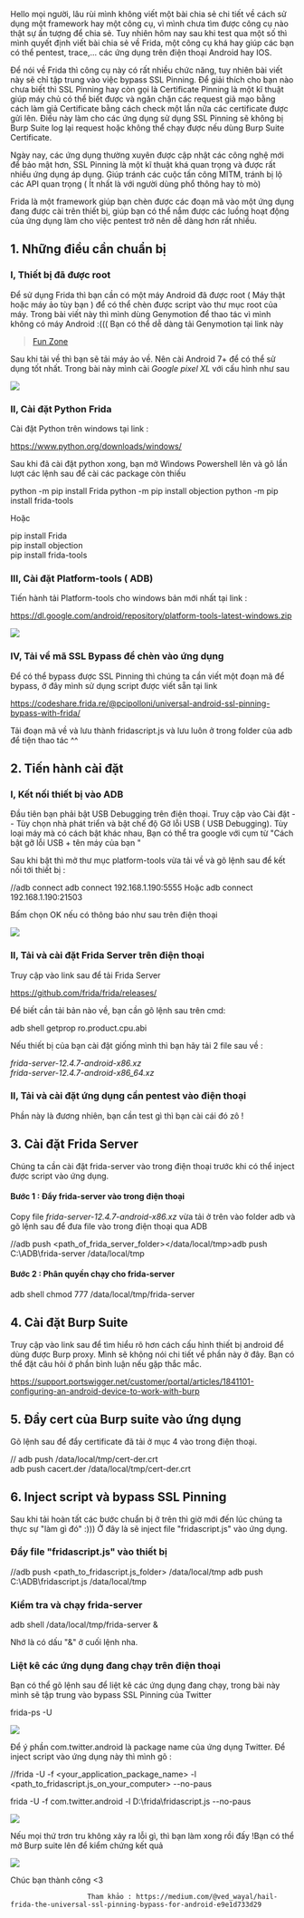 Hello mọi người, lâu rùi mình không viết một bài chia sẻ chi tiết về cách sử dụng một framework hay một công cụ, vì mình chưa tìm được công cụ nào thật sự ấn tượng để chia sẻ. Tuy nhiên hôm nay sau khi test qua một số thì mình quyết định viết bài chia sẻ về Frida, một công cụ khá hay giúp các bạn có thể pentest, trace,... các ứng dụng trên điện thoại Android hay IOS.

Để nói về Frida thì công cụ này có rất nhiều chức năng, tuy nhiên bài viết này sẽ chỉ tập trung vào việc bypass SSL Pinning. Để giải thích cho bạn nào chưa biết thì SSL Pinning hay còn gọi là Certificate Pinning là một kĩ thuật giúp máy chủ có thể biết được và ngăn chặn các request giả mạo bằng cách làm giả Certificate bằng cách check một lần nữa các certificate được gửi lên. Điều này làm cho các ứng dụng sử dụng SSL Pinning sẽ không bị Burp Suite log lại request hoặc không thể chạy được nếu dùng Burp Suite Certificate.

Ngày nay, các ứng dụng thường xuyên được cập nhật các công nghệ mới để bảo mật hơn, SSL Pinning là một kĩ thuật khá quan trọng và được rất nhiều ứng dụng áp dụng. Giúp tránh các cuộc tấn công MITM, tránh bị lộ các API quan trọng ( Ít nhất là với người dùng phổ thông hay tò mò)

Frida là một framework giúp bạn chèn được các đoạn mã vào một ứng dụng đang được cài trên thiết bị, giúp bạn có thể nắm được các luồng hoạt động của ứng dụng làm cho việc pentest trở nên dễ dàng hơn rất nhiều.

1\. Những điều cần chuẩn bị
---------------------------

### I, Thiết bị đã được root

Để sử dụng Frida thì bạn cần có một máy Android đã được root ( Máy thật hoặc máy ảo tùy bạn ) để có thể chèn được script vào thư mục root của máy. Trong bài viết này thì mình dùng Genymotion để thao tác vì mình không có máy Android :((( Bạn có thể dễ dàng tải Genymotion tại link này

> [Fun Zone](https://www.genymotion.com/fun-zone/)

Sau khi tải về thì bạn sẽ tải máy ảo về. Nên cài Android 7+ để có thể sử dụng tốt nhất. Trong bài này mình cài *Google pixel XL* với cấu hình như sau

![](https://anonymousvn.org/wp-content/uploads/2019/12/frida-ssl-pinning-googlexl-1.png)

### II, Cài đặt Python Frida

Cài đặt Python trên windows tại link :

<https://www.python.org/downloads/windows/>

Sau khi đã cài đặt python xong, bạn mở Windows Powershell lên và gõ lần lượt các lệnh sau để cài các package còn thiếu

python -m pip install Frida
python -m pip install objection
python -m pip install frida-tools

Hoặc

pip install Frida\
pip install objection\
pip install frida-tools

### III, Cài đặt Platform-tools ( ADB)

Tiến hành tải Platform-tools cho windows bản mới nhất tại link :

<https://dl.google.com/android/repository/platform-tools-latest-windows.zip>

![](https://anonymousvn.org/wp-content/uploads/2019/12/Platform-tools-adb.png)

### IV, Tải về mã SSL Bypass để chèn vào ứng dụng

Để có thể bypass được SSL Pinning thì chúng ta cần viết một đoạn mã để bypass, ở đây mình sử dụng script được viết sẵn tại link

<https://codeshare.frida.re/@pcipolloni/universal-android-ssl-pinning-bypass-with-frida/>

Tải đoạn mã về và lưu thành fridascript.js và lưu luôn ở trong folder của adb để tiện thao tác ^^

2\. Tiến hành cài đặt
---------------------

### I, Kết nối thiết bị vào ADB

Đầu tiên bạn phải bật USB Debugging trên điện thoại. Truy cập vào Cài đặt -- Tùy chọn nhà phát triển và bật chế độ Gỡ lỗi USB ( USB Debugging). Tùy loại máy mà có cách bật khác nhau, Bạn có thể tra google với cụm từ "Cách bật gỡ lỗi USB + tên máy của bạn "

Sau khi bật thì mở thư mục platform-tools vừa tải về và gõ lệnh sau để kết nối tới thiết bị :

//adb connect <ip of device:port>
adb connect 192.168.1.190:5555
Hoặc
 adb connect 192.168.1.190:21503

Bấm chọn OK nếu có thông báo như sau trên điện thoại

![](https://anonymousvn.org/wp-content/uploads/2019/12/frida-enable-usb-debug.png)

### II, Tải và cài đặt Frida Server trên điện thoại

Truy cập vào link sau để tải Frida Server

<https://github.com/frida/frida/releases/>

Để biết cần tải bản nào về, bạn cần gõ lệnh sau trên cmd:

adb shell getprop ro.product.cpu.abi

Nếu thiết bị của bạn cài đặt giống mình thì bạn hãy tải 2 file sau về :

 *frida-server-12.4.7-android-x86.xz*\
*frida-server-12.4.7-android-x86_64.xz*

### II, Tải và cài đặt ứng dụng cần pentest vào điện thoại

Phần này là đương nhiên, bạn cần test gì thì bạn cài cái đó zô !

3\. Cài đặt Frida Server
------------------------

Chúng ta cần cài đặt frida-server vào trong điện thoại trước khi có thể inject được script vào ứng dụng.

#### Bước 1 : Đẩy frida-server vào trong điện thoại

Copy file *frida-server-12.4.7-android-x86.xz* vừa tải ở trên vào folder adb và gõ lệnh sau để đưa file vào trong điện thoại qua ADB

//adb push <path_of_frida_server_folder><space></data/local/tmp>adb push C:\ADB\frida-server /data/local/tmp

#### Bước 2 : Phân quyền chạy cho frida-server

 adb shell chmod 777 /data/local/tmp/frida-server

4\. Cài đặt Burp Suite
----------------------

Truy cập vào link sau để tìm hiểu rõ hơn cách cấu hình thiết bị android để dùng được Burp proxy. Mình sẽ không nói chi tiết về phần này ở đây. Bạn có thể đặt câu hỏi ở phần bình luận nếu gặp thắc mắc.

<https://support.portswigger.net/customer/portal/articles/1841101-configuring-an-android-device-to-work-with-burp>

5\. Đẩy cert của Burp suite vào ứng dụng
----------------------------------------

Gõ lệnh sau để đẩy certificate đã tải ở mục 4 vào trong điện thoại.

 // adb push <path to cacert.der> /data/local/tmp/cert-der.crt\
adb push cacert.der /data/local/tmp/cert-der.crt

6\. Inject script và bypass SSL Pinning
---------------------------------------

Sau khi tải hoàn tất các bước chuẩn bị ở trên thì giờ mới đến lúc chúng ta thực sự "làm gì đó" :))) Ở đây là sẽ inject file "fridascript.js" vào ứng dụng.

### Đẩy file "fridascript.js" vào thiết bị

//adb push <path_to_fridascript.js_folder> /data/local/tmp
adb push C:\ADB\fridascript.js /data/local/tmp

### Kiểm tra và chạy frida-server

adb shell /data/local/tmp/frida-server &

Nhớ là có dấu "&" ở cuối lệnh nha.

### Liệt kê các ứng dụng đang chạy trên điện thoại

Bạn có thể gõ lệnh sau để liệt kê các ứng dụng đang chạy, trong bài này mình sẽ tập trung vào bypass SSL Pinning của Twitter

frida-ps -U

![](https://anonymousvn.org/wp-content/uploads/2019/12/frida-get-running-app.png)

Để ý phần com.twitter.android là package name của ứng dụng Twitter. Để inject script vào ứng dụng này thì mình gõ :

//frida -U -f <your_application_package_name> -l <path_to_fridascript.js_on_your_computer> --no-paus

frida -U -f com.twitter.android -l D:\frida\fridascript.js --no-paus

![](https://anonymousvn.org/wp-content/uploads/2019/12/firda-inject-script-to-app-1024x388.png?v=1575996598)

Nếu mọi thứ trơn tru không xảy ra lỗi gì, thì bạn làm xong rồi đấy !Bạn có thể mở Burp suite lên để kiểm chứng kết quả

![](https://anonymousvn.org/wp-content/uploads/2019/12/frida-burp-suite-ok-1024x550.png?v=1575996654)

Chúc bạn thành công <3
                       
                       Tham khảo : https://medium.com/@ved_wayal/hail-frida-the-universal-ssl-pinning-bypass-for-android-e9e1d733d29